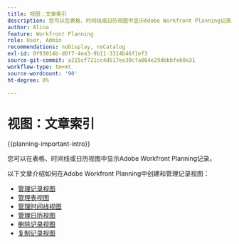 ```yaml
---
title: 视图：文章索引
description: 您可以在表格、时间线或日历视图中显示Adobe Workfront Planning记录。 本文包含文章链接，这些文章介绍如何创建视图以及编辑或删除现有视图。
author: Alina
feature: Workfront Planning
role: User, Admin
recommendations: noDisplay, noCatalog
exl-id: 0f93014b-d0f7-4ea3-9b11-3314b46f1ef3
source-git-commit: a215cf721cc4d517ee39cfa864e29dbbbfeb0a31
workflow-type: tm+mt
source-wordcount: '90'
ht-degree: 0%

---
```



# 视图：文章索引

{{planning-important-intro}}

您可以在表格、时间线或日历视图中显示Adobe Workfront Planning记录。

以下文章介绍如何在Adobe Workfront Planning中创建和管理记录视图：

* [管理记录视图](/help/quicksilver/planning/views/manage-record-views.md)
* [管理表视图](/help/quicksilver/planning/views/manage-the-table-view.md)
* [管理时间线视图](/help/quicksilver/planning/views/manage-the-timeline-view.md)
* [管理日历视图](/help/quicksilver/planning/views/manage-the-calendar-view.md)
* [删除记录视图](/help/quicksilver/planning/views/delete-record-views.md)
* [复制记录视图](/help/quicksilver/planning/views/duplicate-record-views.md)
